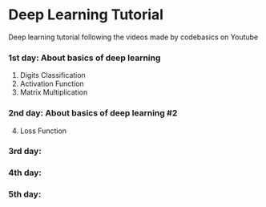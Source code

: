 # Deep Learning Tutorial
Deep learning tutorial following the videos made by codebasics on Youtube

### 1st day: About basics of deep learning
1. Digits Classification
2. Activation Function
3. Matrix Multiplication

### 2nd day: About basics of deep learning #2
4. Loss Function

### 3rd day: 

### 4th day: 

### 5th day: 
